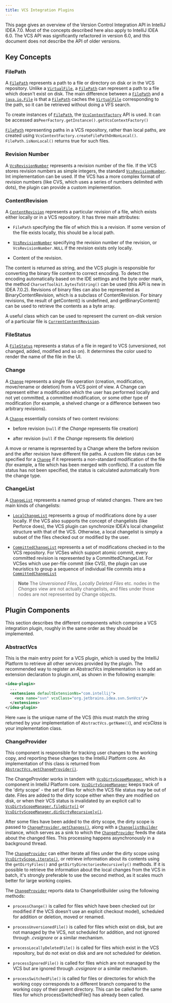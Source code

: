 ```yaml
---
title: VCS Integration Plugins
---
```

<!-- Copyright 2000-2020 JetBrains s.r.o. and other contributors. Use of this source code is governed by the Apache 2.0 license that can be found in the LICENSE file. -->

This page gives an overview of the Version Control Integration API in IntelliJ IDEA 7.0.
Most of the concepts described here also apply to IntelliJ IDEA 6.0.
The VCS API was significantly refactored in version 6.0, and this document does not describe the API of older versions.

## Key Concepts

### FilePath

A [`FilePath`](upsource:///platform/vcs-api/vcs-api-core/src/com/intellij/openapi/vcs/FilePath.java)
represents a path to a file or directory on disk or in the VCS repository.
Unlike a
[`VirtualFile`](upsource:///platform/core-api/src/com/intellij/openapi/vfs/VirtualFile.java),
a
[`FilePath`](upsource:///platform/vcs-api/vcs-api-core/src/com/intellij/openapi/vcs/FilePath.java)
can represent a path to a file which doesn't exist on disk.
The main difference between a
[`FilePath`](upsource:///platform/vcs-api/vcs-api-core/src/com/intellij/openapi/vcs/FilePath.java)
and a
[`java.io.File`](https://docs.oracle.com/javase/8/docs/api/java/io/File.html)
is that a
[`FilePath`](upsource:///platform/vcs-api/vcs-api-core/src/com/intellij/openapi/vcs/FilePath.java)
caches the
[`VirtualFile`](upsource:///platform/core-api/src/com/intellij/openapi/vfs/VirtualFile.java)
corresponding to the path, so it can be retrieved without doing a VFS search.

To create instances of
[`FilePath`](upsource:///platform/vcs-api/vcs-api-core/src/com/intellij/openapi/vcs/FilePath.java),
the
[`VcsContextFactory`](upsource:///platform/vcs-api/src/com/intellij/openapi/vcs/actions/VcsContextFactory.java)
API is used.
It can be accessed as`PeerFactory.getInstance().getVcsContextFactory()`

[`FilePath`](upsource:///platform/vcs-api/vcs-api-core/src/com/intellij/openapi/vcs/FilePath.java)
representing paths in a VCS repository, rather than local paths, are created using
`VcsContextFactory.createFilePathOnNonLocal()`. `FilePath.isNonLocal()` returns true for such files.

### Revision Number

A
[`VcsRevisionNumber`](upsource:///platform/vcs-api/vcs-api-core/src/com/intellij/openapi/vcs/history/VcsRevisionNumber.java)
represents a revision number of the file.
If the VCS stores revision numbers as simple integers, the standard
[`VcsRevisionNumber`](upsource:///platform/vcs-api/vcs-api-core/src/com/intellij/openapi/vcs/history/VcsRevisionNumber.java).
Int implementation can be used.
If the VCS has a more complex format of revision numbers (like CVS, which uses a series of numbers delimited with dots), the plugin can provide a custom implementation.

### ContentRevision

A
[`ContentRevision`](upsource:///platform/vcs-api/vcs-api-core/src/com/intellij/openapi/vcs/changes/ContentRevision.java)
represents a particular revision of a file, which exists either locally or in a VCS repository.
It has three main attributes:

*  `FilePath` specifying the file of which this is a revision. If some version of the file exists locally, this should be a local path.

*  [`VcsRevisionNumber`](upsource:///platform/vcs-api/vcs-api-core/src/com/intellij/openapi/vcs/history/VcsRevisionNumber.java) specifying the revision number of the revision, or `VcsRevisionNumber.NULL` if the revision exists only locally.

*  Content of the revision.

The content is returned as string, and the VCS plugin is responsible for converting the binary file content to correct encoding.
To detect the encoding automatically based on the IDE settings and the byte order mark, the method `CharsetToolkit.bytesToString()` can be used (this API is new in IDEA 7.0.2).
Revisions of binary files can also be represented as BinaryContentRevision, which is a subclass of ContentRevision.
For binary revisions, the result of getContent() is undefined, and getBinaryContent() can be used to retrieve the contents as a byte array.

A useful class which can be used to represent the current on-disk version of a particular file is
[`CurrentContentRevision`](upsource:///platform/vcs-api/src/com/intellij/openapi/vcs/changes/CurrentContentRevision.java).

### FileStatus

A
[`FileStatus`](upsource:///platform/editor-ui-api/src/com/intellij/openapi/vcs/FileStatus.java)
represents a status of a file in regard to VCS (unversioned, not changed, added, modified and so on).
It determines the color used to render the name of the file in the UI.

### Change

A
[`Change`](upsource:///platform/vcs-api/vcs-api-core/src/com/intellij/openapi/vcs/changes/Change.java)
represents a single file operation (creation, modification, move/rename or deletion) from a VCS point of view.
A Change can represent either a modification which the user has performed locally and not yet committed, a committed modification, or some other type of modification (for example, a shelved change or a difference between two arbitrary revisions).

A
[`Change`](upsource:///platform/vcs-api/vcs-api-core/src/com/intellij/openapi/vcs/changes/Change.java)
essentially consists of two content revisions:

*  before revision (`null` if the *Change* represents file creation)

*  after revision (`null` if the *Change* represents file deletion)

A move or rename is represented by a Change where the before revision and the after revision have different file paths.
A custom file status can be specified for a
[`Change`](upsource:///platform/vcs-api/vcs-api-core/src/com/intellij/openapi/vcs/changes/Change.java)
if it represents a non-standard modification of the file (for example, a file which has been merged with conflicts).
If a custom file status has not been specified, the status is calculated automatically from the change type.

### ChangeList

A
[`ChangeList`](upsource:///platform/vcs-api/src/com/intellij/openapi/vcs/changes/ChangeList.java)
represents a named group of related changes.
There are two main kinds of changelists:

*  [`LocalChangeList`](upsource:///platform/vcs-api/src/com/intellij/openapi/vcs/changes/LocalChangeList.java) represents a group of modifications done by a user locally.
   If the VCS also supports the concept of changelists (like Perforce does), the VCS plugin can synchronize IDEA's local changelist structure with that of the VCS.
   Otherwise, a local changelist is simply a subset of the files checked out or modified by the user.

*  [`CommittedChangeList`](upsource:///platform/vcs-api/src/com/intellij/openapi/vcs/versionBrowser/CommittedChangeList.java)
   represents a set of modifications checked in to the VCS repository.
   For VCSes which support atomic commit, every committed revision is represented by a CommittedChangeList.
   For VCSes which use per-file commit (like CVS), the plugin can use heuristics to group a sequence of individual file commits into a
   [`CommittedChangeList`](upsource:///platform/vcs-api/src/com/intellij/openapi/vcs/versionBrowser/CommittedChangeList.java)

> **Note** The *Unversioned Files*, *Locally Deleted Files* etc. nodes in the *Changes* view are not actually changelists, and files under those nodes are not represented by Change objects.

## Plugin Components

This section describes the different components which comprise a VCS integration plugin, roughly in the same order as they should be implemented.

### AbstractVcs

This is the main entry point for a VCS plugin, which is used by the IntelliJ Platform to retrieve all other services provided by the plugin.
The recommended way to register an AbstractVcs implementation is to add an extension declaration to plugin.xml, as shown in the following example:

```xml
<idea-plugin>
  ...
  <extensions defaultExtensionNs="com.intellij">
    <vcs name="svn" vcsClass="org.jetbrains.idea.svn.SvnVcs"/>
  </extensions>
</idea-plugin>
```

Here `name` is the unique name of the VCS (this must match the string returned by your implementation of `AbstractVcs.getName()`), and *vcsClass* is your implementation class.

### ChangeProvider

This component is responsible for tracking user changes to the working copy, and reporting these changes to the IntelliJ Platform core.
An implementation of this class is returned from
[`AbstractVcs.getChangeProvider()`](upsource:///platform/vcs-api/src/com/intellij/openapi/vcs/AbstractVcs.java).

The ChangeProvider works in tandem with
[`VcsDirtyScopeManager`](upsource:///platform/vcs-api/src/com/intellij/openapi/vcs/changes/VcsDirtyScopeManager.java),
which is a component in IntelliJ Platform core.
[`VcsDirtyScopeManager`](upsource:///platform/vcs-api/src/com/intellij/openapi/vcs/changes/VcsDirtyScopeManager.java)
keeps track of the 'dirty scope' - the set of files for which the VCS file status may be out of date.
Files are added to the dirty scope either when they are modified on disk, or when their VCS status is invalidated by an explicit call to
[`VcsDirtyScopeManager.fileDirty()`](upsource:///platform/vcs-api/src/com/intellij/openapi/vcs/changes/VcsDirtyScopeManager.java)
or
[`VcsDirtyScopeManager.dirDirtyRecursively()`](upsource:///platform/vcs-api/src/com/intellij/openapi/vcs/changes/VcsDirtyScopeManager.java).

After some files have been added to the dirty scope, the dirty scope is passed to
[`ChangeProvider.getChanges()`](upsource:///platform/vcs-api/src/com/intellij/openapi/vcs/changes/ChangeProvider.java),
along with a
[`ChangelistBuilder`](upsource:///platform/vcs-api/src/com/intellij/openapi/vcs/changes/ChangelistBuilder.java)
instance, which serves as a sink to which the
[`ChangeProvider`](upsource:///platform/vcs-api/src/com/intellij/openapi/vcs/changes/ChangeProvider.java)
feeds the data about the changed files.
This processing happens asynchronously in a background thread.

The
[`ChangeProvider`](upsource:///platform/vcs-api/src/com/intellij/openapi/vcs/changes/ChangeProvider.java)
can either iterate all files under the dirty scope using
[`VcsDirtyScope.iterate()`](upsource:///platform/vcs-api/src/com/intellij/openapi/vcs/changes/VcsDirtyScope.java),
or retrieve information about its contents using the `getDirtyFiles()` and `getDirtyDirectoriesRecursively()` methods.
If it is possible to retrieve the information about the local changes from the VCS in batch, it's strongly preferable to use the second method, as it scales much better for large working copies.

The
[`ChangeProvider`](upsource:///platform/vcs-api/src/com/intellij/openapi/vcs/changes/ChangeProvider.java)
reports data to ChangelistBuilder using the following methods:

*  `processChange()` is called for files which have been checked out (or modified if the VCS doesn't use an explicit checkout model), scheduled for addition or deletion, moved or renamed.

*  `processUnversionedFile()` is called for files which exist on disk, but are not managed by the VCS, not scheduled for addition, and not ignored through *.cvsignore* or a similar mechanism.

*  `processLocallyDeletedFile()` is called for files which exist in the VCS repository, but do not exist on disk and are not scheduled for deletion.

*  `processIgnoredFile()` is called for files which are not managed by the VCS but are ignored through *.cvsignore* or a similar mechanism.

*  `processSwitchedFile()` is called for files or directories for which the working copy corresponds to a different branch compared to the working copy of their parent directory.
   This can be called for the same files for which processSwitchedFile() has already been called.


